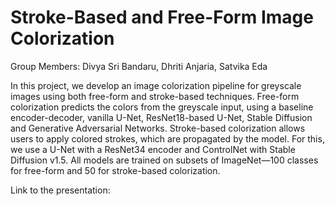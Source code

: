 # Stroke-Based and Free-Form Image Colorization

Group Members: Divya Sri Bandaru, Dhriti Anjaria, Satvika Eda

In this project, we develop an image colorization pipeline for greyscale images using 
both free-form and stroke-based techniques. Free-form colorization predicts 
the colors from the greyscale input, using a baseline encoder-decoder, 
vanilla U-Net, ResNet18-based U-Net, Stable Diffusion and Generative Adversarial Networks. 
Stroke-based colorization allows users to apply colored strokes, which are propagated by the model. 
For this, we use a U-Net with a ResNet34 encoder and ControlNet with Stable Diffusion v1.5. 
All models are trained on subsets of ImageNet—100 classes for free-form and 50 for stroke-based colorization.


Link to the presentation: 
